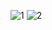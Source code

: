 ![1](https://user-images.githubusercontent.com/72604908/220608684-198d0c35-6f7f-434b-a348-ef13f9e958e2.PNG)
![2](https://user-images.githubusercontent.com/72604908/220608691-affeaeea-2078-448b-8081-454e47e27534.PNG)
